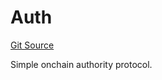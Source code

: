 # Auth
[Git Source](https://github.com/NaniDAO/accounts/blob/62e6273586d89aaf1fbab7524d5d1d692b2b6b69/src/authority/Auth.sol)

Simple onchain authority protocol.


